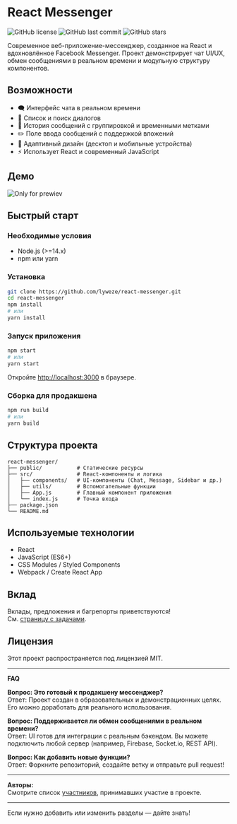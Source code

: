 # React Messenger

![GitHub license](https://img.shields.io/github/license/lyweze/react-messenger)
![GitHub last commit](https://img.shields.io/github/last-commit/lyweze/react-messenger)
![GitHub stars](https://img.shields.io/github/stars/lyweze/react-messenger?style=social)

Современное веб-приложение-мессенджер, созданное на React и вдохновлённое Facebook Messenger. Проект демонстрирует чат UI/UX, обмен сообщениями в реальном времени и модульную структуру компонентов.

## Возможности

- 🗨️ Интерфейс чата в реальном времени
- 👥 Список и поиск диалогов
- 📄 История сообщений с группировкой и временными метками
- ✏️ Поле ввода сообщений с поддержкой вложений
- 📱 Адаптивный дизайн (десктоп и мобильные устройства)
- ⚡ Использует React и современный JavaScript

## Демо
![Only for prewiev](https://lyweze.github.io/react-messenger/)

## Быстрый старт

### Необходимые условия

- Node.js (>=14.x)
- npm или yarn

### Установка

```bash
git clone https://github.com/lyweze/react-messenger.git
cd react-messenger
npm install
# или
yarn install
```

### Запуск приложения

```bash
npm start
# или
yarn start
```

Откройте [http://localhost:3000](http://localhost:3000) в браузере.

### Сборка для продакшена

```bash
npm run build
# или
yarn build
```

## Структура проекта

```
react-messenger/
├── public/           # Статические ресурсы
├── src/              # React-компоненты и логика
│   ├── components/   # UI-компоненты (Chat, Message, Sidebar и др.)
│   ├── utils/        # Вспомогательные функции
│   ├── App.js        # Главный компонент приложения
│   └── index.js      # Точка входа
├── package.json
└── README.md
```

## Используемые технологии

- React
- JavaScript (ES6+)
- CSS Modules / Styled Components
- Webpack / Create React App

## Вклад

Вклады, предложения и багрепорты приветствуются!  
См. [страницу с задачами](https://github.com/lyweze/react-messenger/issues).

## Лицензия

Этот проект распространяется под лицензией MIT.

---

**FAQ**

**Вопрос: Это готовый к продакшену мессенджер?**  
Ответ: Проект создан в образовательных и демонстрационных целях. Его можно доработать для реального использования.

**Вопрос: Поддерживается ли обмен сообщениями в реальном времени?**  
Ответ: UI готов для интеграции с реальным бэкендом. Вы можете подключить любой сервер (например, Firebase, Socket.io, REST API).

**Вопрос: Как добавить новые функции?**  
Ответ: Форкните репозиторий, создайте ветку и отправьте pull request!

---

**Авторы:**  
Смотрите список [участников](https://github.com/lyweze/react-messenger/graphs/contributors), принимавших участие в проекте.

---

Если нужно добавить или изменить разделы — дайте знать! 
